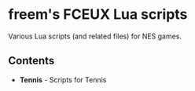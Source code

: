 freem's FCEUX Lua scripts
=========================
Various Lua scripts (and related files) for NES games.

Contents
--------
* **Tennis** - Scripts for Tennis
